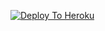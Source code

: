 [![Deploy To Heroku](https://www.herokucdn.com/deploy/button.svg)](https://heroku.com/deploy?template=https://github.com/charger0101/Bhuriyatxt)
